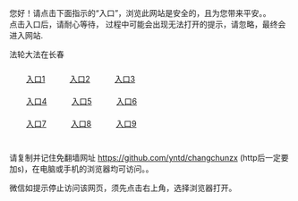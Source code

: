 您好！请点击下面指示的“入口”，浏览此网站是安全的，且为您带来平安。。 <br/>
点击入口后，请耐心等待， 过程中可能会出现无法打开的提示，请忽略，最终会进入网站. </br>

法轮大法在长春<br/>
<div style="padding:10px"><a style="margin:20px" target="_blank" href="https://d28wvnjqrxfz0b.cloudfront.net/2Qpsp?lmxolxe" id="ccLink1" rel="nofollow">入口1</a> <a target="_blank" style="margin:20px" href="https://dlhzk8xqikzgm.cloudfront.net/2Qpsp?gdigab" id="ccLink2" rel="nofollow">入口2</a> <a style="margin:20px" target="_blank" href="https://dle1523bpa4za.cloudfront.net/2Qpsp?sjytrlvc" id="ccLink3" rel="nofollow">入口3</a></div>

<div style="padding:10px" ><a style="margin:20px" target="_blank" href="https://d28wvnjqrxfz0b.cloudfront.net/2Qpsp?lmxolxe" id="ccLink4" rel="nofollow">入口4</a> <a style="margin:20px" href="https://dlhzk8xqikzgm.cloudfront.net/2Qpsp?gdigab" target="_blank" id="ccLink5" rel="nofollow">入口5</a> <a style="margin:20px" href="https://dle1523bpa4za.cloudfront.net/2Qpsp?sjytrlvc" target="_blank" id="ccLink6" rel="nofollow">入口6</a></div>

<div style="padding:10px"><a style="margin:20px" target="_blank" href="https://d28wvnjqrxfz0b.cloudfront.net/2Qpsp?lmxolxe" id="ccLink7" rel="nofollow">入口7</a> <a style="margin:20px" href="https://dlhzk8xqikzgm.cloudfront.net/2Qpsp?gdigab" target="_blank" id="ccLink8" rel="nofollow">入口8</a> <a style="margin:20px" target="_blank" href="https://dle1523bpa4za.cloudfront.net/2Qpsp?sjytrlvc" id="ccLink9" rel="nofollow">入口9</a></div>

<br/>



请复制并记住免翻墙网址 https://github.com/yntd/changchunzx (http后一定要加s)，在电脑或手机的浏览器均可访问。。<br/>

微信如提示停止访问该网页，须先点击右上角，选择浏览器打开。
